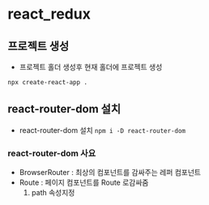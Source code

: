 # react_redux

## 프로젝트 생성
- 프로젝트 홀더 생성후 현재 홀더에 프로젝트 생성
```
npx create-react-app . 
```


## react-router-dom 설치
- react-router-dom 설치
  `npm i -D react-router-dom`

### react-router-dom 사요
- BrowserRouter : 최상의 컴포넌트를 감싸주는 레퍼 컴포넌트
- Route : 페이지 컴포넌트를 Route 로감싸줌
  1. path 속성지정